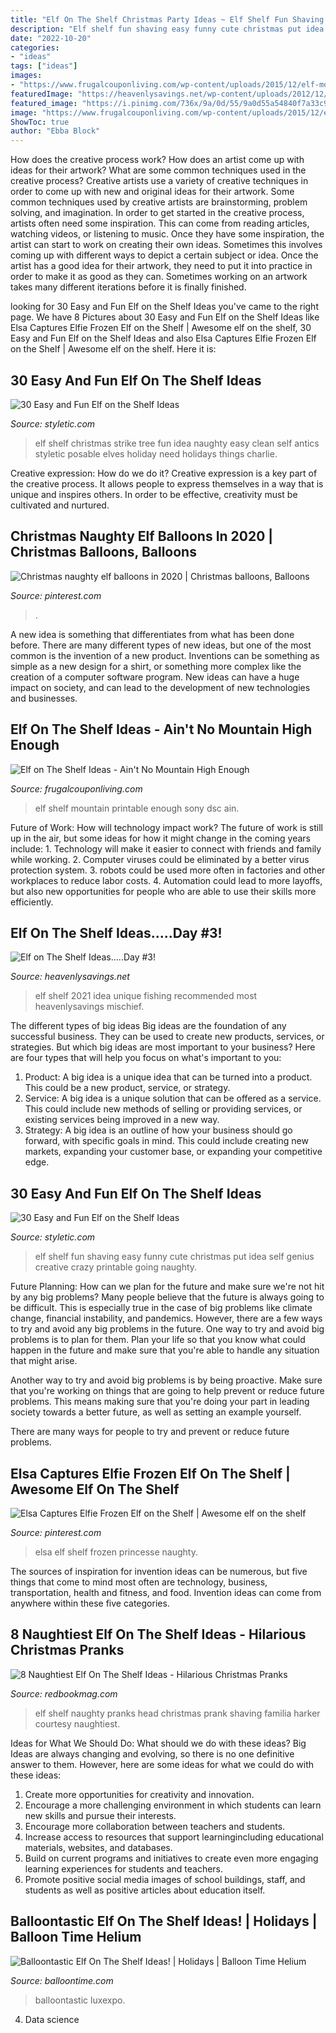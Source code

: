 ```yaml
---
title: "Elf On The Shelf Christmas Party Ideas ~ Elf Shelf Fun Shaving Easy Funny Cute Christmas Put Idea Self Genius Creative Crazy Printable Going Naughty"
description: "Elf shelf fun shaving easy funny cute christmas put idea self genius creative crazy printable going naughty"
date: "2022-10-20"
categories:
- "ideas"
tags: ["ideas"]
images:
- "https://www.frugalcouponliving.com/wp-content/uploads/2015/12/elf-mountain-elf-on-the-shelf-ideas-frugal-coupon-living-free-printable.jpg"
featuredImage: "https://heavenlysavings.net/wp-content/uploads/2012/12/005done2.jpg"
featured_image: "https://i.pinimg.com/736x/9a/0d/55/9a0d55a54840f7a33c9b5c896ad15098--frozen-elsa.jpg"
image: "https://www.frugalcouponliving.com/wp-content/uploads/2015/12/elf-mountain-elf-on-the-shelf-ideas-frugal-coupon-living-free-printable.jpg"
ShowToc: true
author: "Ebba Block"
---
```



How does the creative process work? How does an artist come up with ideas for their artwork? What are some common techniques used in the creative process?
Creative artists use a variety of creative techniques in order to come up with new and original ideas for their artwork. Some common techniques used by creative artists are brainstorming, problem solving, and imagination. In order to get started in the creative process, artists often need some inspiration. This can come from reading articles, watching videos, or listening to music. Once they have some inspiration, the artist can start to work on creating their own ideas. Sometimes this involves coming up with different ways to depict a certain subject or idea. Once the artist has a good idea for their artwork, they need to put it into practice in order to make it as good as they can. Sometimes working on an artwork takes many different iterations before it is finally finished.

	

		
looking for 30 Easy and Fun Elf on the Shelf Ideas you've came to the right page. We have 8 Pictures about 30 Easy and Fun Elf on the Shelf Ideas like Elsa Captures Elfie Frozen Elf on the Shelf | Awesome elf on the shelf, 30 Easy and Fun Elf on the Shelf Ideas and also Elsa Captures Elfie Frozen Elf on the Shelf | Awesome elf on the shelf. Here it is:
		
    
## 30 Easy And Fun Elf On The Shelf Ideas

<img loading=lazy src="http://styletic.com/wp-content/uploads/2015/12/elf-on-the-shelf-ideas/21-elf-on-the-shelf-ideas.jpg" onerror="this.onerror=null;this.src='https://tse1.mm.bing.net/th?id=OIP.etZ6gJJc68AzXhFSy2ACQAHaNK&amp;pid=15.1';" alt="30 Easy and Fun Elf on the Shelf Ideas">

_Source: styletic.com_

>elf shelf christmas strike tree fun idea naughty easy clean self antics styletic posable elves holiday need holidays things charlie. 

	

Creative expression: How do we do it?
Creative expression is a key part of the creative process. It allows people to express themselves in a way that is unique and inspires others. In order to be effective, creativity must be cultivated and nurtured.

    
## Christmas Naughty Elf Balloons In 2020 | Christmas Balloons, Balloons

<img loading=lazy src="https://i.pinimg.com/736x/6e/4c/28/6e4c28bc67bddb6b6335a399bd650c4d.jpg" onerror="this.onerror=null;this.src='https://tse4.mm.bing.net/th?id=OIP.IEFm2gXj6N087vItdoQr7AHaFi&amp;pid=15.1';" alt="Christmas naughty elf balloons in 2020 | Christmas balloons, Balloons">

_Source: pinterest.com_

>. 

	

A new idea is something that differentiates from what has been done before. There are many different types of new ideas, but one of the most common is the invention of a new product. Inventions can be something as simple as a new design for a shirt, or something more complex like the creation of a computer software program. New ideas can have a huge impact on society, and can lead to the development of new technologies and businesses.

    
## Elf On The Shelf Ideas - Ain&#039;t No Mountain High Enough

<img loading=lazy src="https://www.frugalcouponliving.com/wp-content/uploads/2015/12/elf-mountain-elf-on-the-shelf-ideas-frugal-coupon-living-free-printable.jpg" onerror="this.onerror=null;this.src='https://tse4.mm.bing.net/th?id=OIP.6eI9jDX-qL5M4CNiuVmqQgHaLD&amp;pid=15.1';" alt="Elf on The Shelf Ideas - Ain&#039;t No Mountain High Enough">

_Source: frugalcouponliving.com_

>elf shelf mountain printable enough sony dsc ain. 

	

Future of Work: How will technology impact work?
The future of work is still up in the air, but some ideas for how it might change in the coming years include: 1. Technology will make it easier to connect with friends and family while working. 
2. Computer viruses could be eliminated by a better virus protection system. 
3. robots could be used more often in factories and other workplaces to reduce labor costs. 
4. Automation could lead to more layoffs, but also new opportunities for people who are able to use their skills more efficiently.

    
## Elf On The Shelf Ideas.....Day #3!

<img loading=lazy src="https://heavenlysavings.net/wp-content/uploads/2012/12/005done2.jpg" onerror="this.onerror=null;this.src='https://tse3.mm.bing.net/th?id=OIP.cJPohOyeDeXk2a_gkoQY8gHaIR&amp;pid=15.1';" alt="Elf on The Shelf Ideas.....Day #3!">

_Source: heavenlysavings.net_

>elf shelf 2021 idea unique fishing recommended most heavenlysavings mischief. 

	

The different types of big ideas
Big ideas are the foundation of any successful business. They can be used to create new products, services, or strategies. But which big ideas are most important to your business? Here are four types that will help you focus on what's important to you: 
1. Product: A big idea is a unique idea that can be turned into a product. This could be a new product, service, or strategy. 
2. Service: A big idea is a unique solution that can be offered as a service. This could include new methods of selling or providing services, or existing services being improved in a new way. 
3. Strategy: A big idea is an outline of how your business should go forward, with specific goals in mind. This could include creating new markets, expanding your customer base, or expanding your competitive edge.

    
## 30 Easy And Fun Elf On The Shelf Ideas

<img loading=lazy src="http://styletic.com/wp-content/uploads/2015/12/elf-on-the-shelf-ideas/17-elf-on-the-shelf-ideas.jpg" onerror="this.onerror=null;this.src='https://tse4.mm.bing.net/th?id=OIP.6AMSBk3zHlNIbBSe9PEWFAHaLJ&amp;pid=15.1';" alt="30 Easy and Fun Elf on the Shelf Ideas">

_Source: styletic.com_

>elf shelf fun shaving easy funny cute christmas put idea self genius creative crazy printable going naughty. 

	

Future Planning: How can we plan for the future and make sure we're not hit by any big problems?
Many people believe that the future is always going to be difficult. This is especially true in the case of big problems like climate change, financial instability, and pandemics. However, there are a few ways to try and avoid any big problems in the future. 
One way to try and avoid big problems is to plan for them. Plan your life so that you know what could happen in the future and make sure that you're able to handle any situation that might arise. 

Another way to try and avoid big problems is by being proactive. Make sure that you're working on things that are going to help prevent or reduce future problems. This means making sure that you're doing your part in leading society towards a better future, as well as setting an example yourself. 

There are many ways for people to try and prevent or reduce future problems.

    
## Elsa Captures Elfie Frozen Elf On The Shelf | Awesome Elf On The Shelf

<img loading=lazy src="https://i.pinimg.com/736x/9a/0d/55/9a0d55a54840f7a33c9b5c896ad15098--frozen-elsa.jpg" onerror="this.onerror=null;this.src='https://tse3.mm.bing.net/th?id=OIP.qQm-dDgf8CWOI8B54bWcfAHaJ4&amp;pid=15.1';" alt="Elsa Captures Elfie Frozen Elf on the Shelf | Awesome elf on the shelf">

_Source: pinterest.com_

>elsa elf shelf frozen princesse naughty. 

	

The sources of inspiration for invention ideas can be numerous, but five things that come to mind most often are technology, business, transportation, health and fitness, and food. Invention ideas can come from anywhere within these five categories.

    
## 8 Naughtiest Elf On The Shelf Ideas - Hilarious Christmas Pranks

<img loading=lazy src="https://hips.hearstapps.com/rbk.h-cdn.co/assets/cm/14/50/1600x2142/548b83c327e86_-_rbk-naughty-elf-shaved-head-s2.jpg?resize=480:*" onerror="this.onerror=null;this.src='https://tse3.mm.bing.net/th?id=OIP.1URFRph2rdngZ7d-LI4CYAHaJ6&amp;pid=15.1';" alt="8 Naughtiest Elf On The Shelf Ideas - Hilarious Christmas Pranks">

_Source: redbookmag.com_

>elf shelf naughty pranks head christmas prank shaving familia harker courtesy naughtiest. 

	

Ideas for What We Should Do: What should we do with these ideas?
Big Ideas are always changing and evolving, so there is no one definitive answer to them. However, here are some ideas for what we could do with these ideas: 
1. Create more opportunities for creativity and innovation. 
2. Encourage a more challenging environment in which students can learn new skills and pursue their interests. 
3. Encourage more collaboration between teachers and students. 
4. Increase access to resources that support learningincluding educational materials, websites, and databases. 
5. Build on current programs and initiatives to create even more engaging learning experiences for students and teachers. 
6. Promote positive social media images of school buildings, staff, and students as well as positive articles about education itself.

    
## Balloontastic Elf On The Shelf Ideas! | Holidays | Balloon Time Helium

<img loading=lazy src="https://www.balloontime.com/wp-content/uploads/2018/12/IMG_9419-800x1200.jpg" onerror="this.onerror=null;this.src='https://tse3.mm.bing.net/th?id=OIP.rZPNXpzF0d8QO-C11QSqFQHaLH&amp;pid=15.1';" alt="Balloontastic Elf On The Shelf Ideas! | Holidays | Balloon Time Helium">

_Source: balloontime.com_

>balloontastic luxexpo. 

	

4. Data science 

